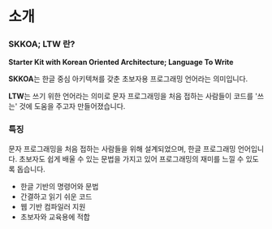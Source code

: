 # 소개

### SKKOA; LTW 란?

**<hlt>S</hlt>tarter <hlt>K</hlt>it with <hlt>K</hlt>orean <hlt>O</hlt>riented <hlt>A</hlt>rchitecture; <hlt>L</hlt>anguage <hlt>T</hlt>o <hlt>W</hlt>rite**

<strong>SKKOA</strong>는 한글 중심 아키텍쳐를 갖춘 초보자용 프로그래밍 언어라는 의미입니다.

<strong>LTW</strong>는 쓰기 위한 언어라는 의미로 문자 프로그래밍을 처음 접하는 사람들이 코드를 '쓰는' 것에 도움을 주고자 만들어졌습니다.

### 특징

문자 프로그래밍을 처음 접하는 사람들을 위해 설계되었으며, 한글 프로그래밍 언어입니다. 초보자도 쉽게 배울 수 있는 문법을 가지고 있어 프로그래밍의 재미를 느낄 수 있도록 돕습니다.

<ul class="feature-list">
    <li>한글 기반의 명령어와 문법</li>
    <li>간결하고 읽기 쉬운 코드</li>
    <li>웹 기반 컴파일러 지원</li>
    <li>초보자와 교육용에 적합</li>
</ul>
